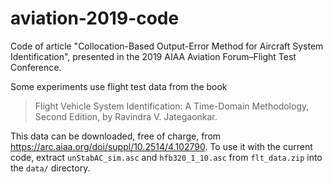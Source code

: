 # aviation-2019-code
Code of article "Collocation-Based Output-Error Method for Aircraft System
Identification", presented in the 2019 AIAA Aviation Forum–Flight Test
Conference.

Some experiments use flight test data from the book

> Flight Vehicle System Identification: A Time-Domain Methodology, Second
> Edition, by Ravindra V. Jategaonkar.

This data can be downloaded, free of charge, from 
<https://arc.aiaa.org/doi/suppl/10.2514/4.102790>. 
To use it with the current code, extract `unStabAC_sim.asc` and 
`hfb320_1_10.asc` from `flt_data.zip` into the `data/` directory.

